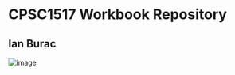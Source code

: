 # CPSC1517 Workbook Repository

## Ian Burac

![image](https://user-images.githubusercontent.com/97256352/148582541-3873743e-b277-4a7a-b4fe-d4db40e54e0f.png)

